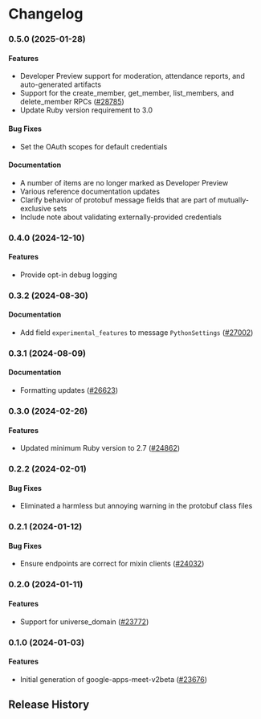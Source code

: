 # Changelog

### 0.5.0 (2025-01-28)

#### Features

* Developer Preview support for moderation, attendance reports, and auto-generated artifacts 
* Support for the create_member, get_member, list_members, and delete_member RPCs ([#28785](https://github.com/googleapis/google-cloud-ruby/issues/28785)) 
* Update Ruby version requirement to 3.0 
#### Bug Fixes

* Set the OAuth scopes for default credentials 
#### Documentation

* A number of items are no longer marked as Developer Preview 
* Various reference documentation updates 
* Clarify behavior of protobuf message fields that are part of mutually-exclusive sets 
* Include note about validating externally-provided credentials 

### 0.4.0 (2024-12-10)

#### Features

* Provide opt-in debug logging 

### 0.3.2 (2024-08-30)

#### Documentation

* Add field `experimental_features` to message `PythonSettings` ([#27002](https://github.com/googleapis/google-cloud-ruby/issues/27002)) 

### 0.3.1 (2024-08-09)

#### Documentation

* Formatting updates ([#26623](https://github.com/googleapis/google-cloud-ruby/issues/26623)) 

### 0.3.0 (2024-02-26)

#### Features

* Updated minimum Ruby version to 2.7 ([#24862](https://github.com/googleapis/google-cloud-ruby/issues/24862)) 

### 0.2.2 (2024-02-01)

#### Bug Fixes

* Eliminated a harmless but annoying warning in the protobuf class files 

### 0.2.1 (2024-01-12)

#### Bug Fixes

* Ensure endpoints are correct for mixin clients ([#24032](https://github.com/googleapis/google-cloud-ruby/issues/24032)) 

### 0.2.0 (2024-01-11)

#### Features

* Support for universe_domain ([#23772](https://github.com/googleapis/google-cloud-ruby/issues/23772)) 

### 0.1.0 (2024-01-03)

#### Features

* Initial generation of google-apps-meet-v2beta ([#23676](https://github.com/googleapis/google-cloud-ruby/issues/23676)) 

## Release History
